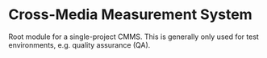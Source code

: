 # Cross-Media Measurement System

Root module for a single-project CMMS. This is generally only used for test
environments, e.g. quality assurance (QA).
